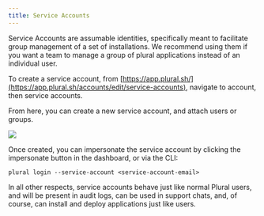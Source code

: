 ```yaml
---
title: Service Accounts
---
```


Service Accounts are assumable identities, specifically meant to facilitate group management of a set of installations. We recommend using them if you want a team to manage a group of plural applications instead of an individual user.

To create a service account, from [https://app.plural.sh/](https://app.plural.sh/accounts/edit/service-accounts), navigate to account, then service accounts.

From here, you can create a new service account, and attach users or groups.&#x20;

![](/assets/advanced-topics/service-accounts.gif)

Once created, you can impersonate the service account by clicking the impersonate button in the dashboard, or via the CLI:

```
plural login --service-account <service-account-email>
```

In all other respects, service accounts behave just like normal Plural users, and will be present in audit logs, can be used in support chats, and, of course, can install and deploy applications just like users.
